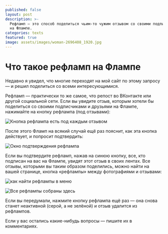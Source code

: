```yaml
---
published: false
layout: post
description: >-
  Рефламп — это способ поделиться чьим-то чужим отзывом со своими подписчиками
  на Флампе.
categories: texts
featured: true
image: assets/images/woman-2696408_1920.jpg
---
```

# Что такое рефламп на Флампе

Недавно я увидел, что многие переходят на мой сайт по этому запросу — и решил поделиться со всеми интересующимися.

Рефламп — практически то же самое, что репост во ВКонтакте или другой социальной сети. Если вы увидите отзыв, которым хотели бы поделиться со своими подписчиками и друзьями на Флампе, нажимайте на кнопку рефлампа (под отзывами):

![Кнопка рефлампа есть под каждым отзывом]({{site.baseurl}}/assets/images/reflamp-button.png)

После этого Фламп на всякий случай ещё раз пояснит, как эта кнопка действует, и попросит подтвердить:

![Окно подтверждения рефлампа]({{site.baseurl}}/assets/images/reflamp-okno.png)

Если вы подтвердите рефламп, нажав на синюю кнопку, все, кто подписан на вас на Флампе, увидят этот отзыв в своих лентах. Все отзывы, которыми вы таким образом поделились, можно найти на вашей странице, кнопка «рефлампы» между фотографиями и отзывами:

![как найти рефлампы в меню]({{site.baseurl}}/assets/images/reflamp-menu.png)

![Все рефлампы собраны здесь]({{site.baseurl}}/assets/images/reflamp-itog.png)

Если вы передумали, нажмите кнопку рефлампа ещё раз — она снова станет неактивной (серой, а не зелёной) и отзыв удалится из рефлампов.

Если у вас остались какие-нибудь вопросы — пишите их в комментариях.